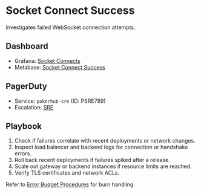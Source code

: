 # Socket Connect Success

Investigates failed WebSocket connection attempts.
 
## Dashboard
- Grafana: [Socket Connects](../../infrastructure/observability/socket-connects-dashboard.json)
- Metabase: [Socket Connect Success](../analytics-dashboards.md#socket-connect-success-1)

## PagerDuty
- Service: `pokerhub-sre` (ID: PSRE789) <!-- Update ID if PagerDuty service changes -->
- Escalation: [SRE](https://pokerhub.pagerduty.com/escalation_policies/PABC123)

## Playbook
1. Check if failures correlate with recent deployments or network changes.
2. Inspect load balancer and backend logs for connection or handshake errors.
3. Roll back recent deployments if failures spiked after a release.
4. Scale out gateway or backend instances if resource limits are reached.
5. Verify TLS certificates and network ACLs.

Refer to [Error Budget Procedures](../error-budget-procedures.md) for burn handling.
